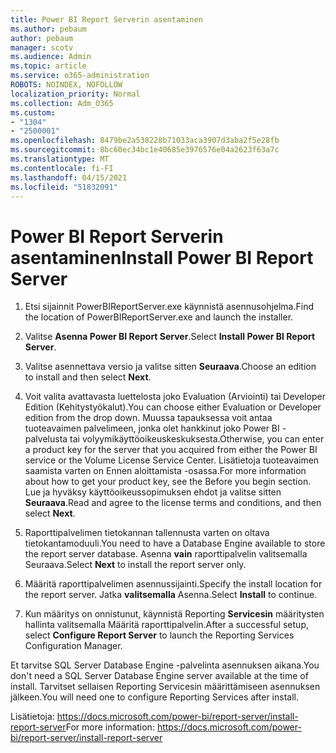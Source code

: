 ```yaml
---
title: Power BI Report Serverin asentaminen
ms.author: pebaum
author: pebaum
manager: scotv
ms.audience: Admin
ms.topic: article
ms.service: o365-administration
ROBOTS: NOINDEX, NOFOLLOW
localization_priority: Normal
ms.collection: Adm_O365
ms.custom:
- "1304"
- "2500001"
ms.openlocfilehash: 8479be2a538228b71033aca3907d3aba2f5e28fb
ms.sourcegitcommit: 8bc60ec34bc1e40685e3976576e04a2623f63a7c
ms.translationtype: MT
ms.contentlocale: fi-FI
ms.lasthandoff: 04/15/2021
ms.locfileid: "51832091"
---
```

# <a name="install-power-bi-report-server"></a><span data-ttu-id="093be-102">Power BI Report Serverin asentaminen</span><span class="sxs-lookup"><span data-stu-id="093be-102">Install Power BI Report Server</span></span>

1. <span data-ttu-id="093be-103">Etsi sijainnit PowerBIReportServer.exe käynnistä asennusohjelma.</span><span class="sxs-lookup"><span data-stu-id="093be-103">Find the location of PowerBIReportServer.exe and launch the installer.</span></span>

2. <span data-ttu-id="093be-104">Valitse **Asenna Power BI Report Server**.</span><span class="sxs-lookup"><span data-stu-id="093be-104">Select **Install Power BI Report Server**.</span></span>

3. <span data-ttu-id="093be-105">Valitse asennettava versio ja valitse sitten **Seuraava**.</span><span class="sxs-lookup"><span data-stu-id="093be-105">Choose an edition to install and then select **Next**.</span></span>

4. <span data-ttu-id="093be-106">Voit valita avattavasta luettelosta joko Evaluation (Arviointi) tai Developer Edition (Kehitystyökalut).</span><span class="sxs-lookup"><span data-stu-id="093be-106">You can choose either Evaluation or Developer edition from the drop down.</span></span>  <span data-ttu-id="093be-107">Muussa tapauksessa voit antaa tuoteavaimen palvelimeen, jonka olet hankkinut joko Power BI -palvelusta tai volyymikäyttöoikeuskeskuksesta.</span><span class="sxs-lookup"><span data-stu-id="093be-107">Otherwise, you can enter a product key for the server that you acquired from either the Power BI service or the Volume License Service Center.</span></span> <span data-ttu-id="093be-108">Lisätietoja tuoteavaimen saamista varten on Ennen aloittamista -osassa.</span><span class="sxs-lookup"><span data-stu-id="093be-108">For more information about how to get your product key, see the Before you begin section.</span></span> <span data-ttu-id="093be-109">Lue ja hyväksy käyttöoikeussopimuksen ehdot ja valitse sitten **Seuraava**.</span><span class="sxs-lookup"><span data-stu-id="093be-109">Read and agree to the license terms and conditions, and then select **Next**.</span></span>

5. <span data-ttu-id="093be-110">Raporttipalvelimen tietokannan tallennusta varten on oltava tietokantamoduuli.</span><span class="sxs-lookup"><span data-stu-id="093be-110">You need to have a Database Engine available to store the report server database.</span></span> <span data-ttu-id="093be-111">Asenna **vain** raporttipalvelin valitsemalla Seuraava.</span><span class="sxs-lookup"><span data-stu-id="093be-111">Select **Next** to install the report server only.</span></span>

6. <span data-ttu-id="093be-112">Määritä raporttipalvelimen asennussijainti.</span><span class="sxs-lookup"><span data-stu-id="093be-112">Specify the install location for the report server.</span></span> <span data-ttu-id="093be-113">Jatka **valitsemalla** Asenna.</span><span class="sxs-lookup"><span data-stu-id="093be-113">Select **Install** to continue.</span></span>

7. <span data-ttu-id="093be-114">Kun määritys on onnistunut, käynnistä Reporting **Servicesin** määritysten hallinta valitsemalla Määritä raporttipalvelin.</span><span class="sxs-lookup"><span data-stu-id="093be-114">After a successful setup, select **Configure Report Server** to launch the Reporting Services Configuration Manager.</span></span>

<span data-ttu-id="093be-115">Et tarvitse SQL Server Database Engine -palvelinta asennuksen aikana.</span><span class="sxs-lookup"><span data-stu-id="093be-115">You don't need a SQL Server Database Engine server available at the time of install.</span></span> <span data-ttu-id="093be-116">Tarvitset sellaisen Reporting Servicesin määrittämiseen asennuksen jälkeen.</span><span class="sxs-lookup"><span data-stu-id="093be-116">You will need one to configure Reporting Services after install.</span></span>

<span data-ttu-id="093be-117">Lisätietoja: https://docs.microsoft.com/power-bi/report-server/install-report-server</span><span class="sxs-lookup"><span data-stu-id="093be-117">For more information: https://docs.microsoft.com/power-bi/report-server/install-report-server</span></span>
